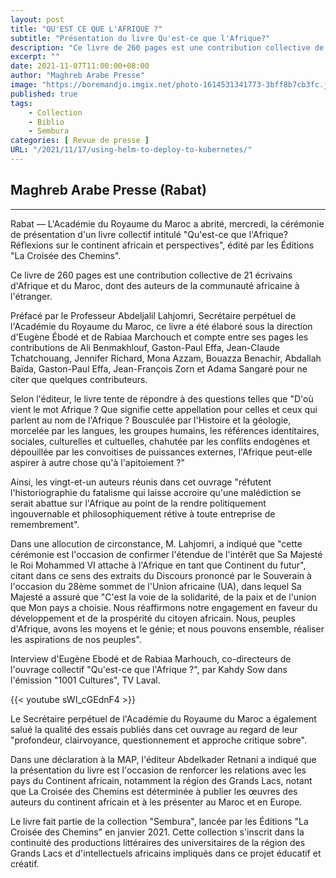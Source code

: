 ```yaml
---
layout: post
title: "QU'EST CE QUE L'AFRIQUE ?"
subtitle: "Présentation du livre Qu'est-ce que l'Afrique?"
description: "Ce livre de 260 pages est une contribution collective de 21 écrivains d'Afrique et du Maroc, dont des auteurs de la communauté africaine à l'étranger.Rabat — L'Académie du Royaume du Maroc a abrité, mercredi, la cérémonie de présentation d'un livre collectif intitulé Qu'est-ce que l'Afrique? Réflexions sur le continent africain et perspectives, édité par les Éditions La Croisée des Chemins"
excerpt: ""
date: 2021-11-07T11:00:00+08:00
author: "Maghreb Arabe Presse"
image: "https://boremandjo.imgix.net/photo-1614531341773-3bff8b7cb3fc.jpg"
published: true
tags:
    - Collection
    - Biblio
    - Sembura
categories: [ Revue de presse ]
URL: "/2021/11/17/using-helm-to-deploy-to-kubernetes/"
---
```


## Maghreb Arabe Presse (Rabat)
- - -
Rabat — L'Académie du Royaume du Maroc a abrité, mercredi, la cérémonie de présentation d'un livre collectif intitulé "Qu'est-ce que l'Afrique? Réflexions sur le continent africain et perspectives", édité par les Éditions "La Croisée des Chemins".

Ce livre de 260 pages est une contribution collective de 21 écrivains d'Afrique et du Maroc, dont des auteurs de la communauté africaine à l'étranger.

Préfacé par le Professeur Abdeljalil Lahjomri, Secrétaire perpétuel de l'Académie du Royaume du Maroc, ce livre a été élaboré sous la direction d'Eugène Ébodé et de Rabiaa Marchouch et compte entre ses pages les contributions de Ali Benmakhlouf, Gaston-Paul Effa, Jean-Claude Tchatchouang, Jennifer Richard, Mona Azzam, Bouazza Benachir, Abdallah Baïda, Gaston-Paul Effa, Jean-François Zorn et Adama Sangaré pour ne citer que quelques contributeurs.

Selon l'éditeur, le livre tente de répondre à des questions telles que "D'où vient le mot Afrique ? Que signifie cette appellation pour celles et ceux qui parlent au nom de l'Afrique ? Bousculée par l'Histoire et la géologie, morcelée par les langues, les groupes humains, les références identitaires, sociales, culturelles et cultuelles, chahutée par les conflits endogènes et dépouillée par les convoitises de puissances externes, l'Afrique peut-elle aspirer à autre chose qu'à l'apitoiement ?"

Ainsi, les vingt-et-un auteurs réunis dans cet ouvrage "réfutent l'historiographie du fatalisme qui laisse accroire qu'une malédiction se serait abattue sur l'Afrique au point de la rendre politiquement ingouvernable et philosophiquement rétive à toute entreprise de remembrement".

Dans une allocution de circonstance, M. Lahjomri, a indiqué que "cette cérémonie est l'occasion de confirmer l'étendue de l'intérêt que Sa Majesté le Roi Mohammed VI attache à l'Afrique en tant que Continent du futur", citant dans ce sens des extraits du Discours prononcé par le Souverain à l'occasion du 28ème sommet de l'Union africaine (UA), dans lequel Sa Majesté a assuré que "C'est la voie de la solidarité, de la paix et de l'union que Mon pays a choisie. Nous réaffirmons notre engagement en faveur du développement et de la prospérité du citoyen africain. Nous, peuples d'Afrique, avons les moyens et le génie; et nous pouvons ensemble, réaliser les aspirations de nos peuples".

Interview d'Eugène Ebodé et de Rabiaa Marhouch, co-directeurs de l'ouvrage collectif "Qu'est-ce que l'Afrique ?", par Kahdy Sow dans l'émission "1001 Cultures", TV Laval.

{{< youtube sWI_cGEdnF4 >}}

Le Secrétaire perpétuel de l'Académie du Royaume du Maroc a également salué la qualité des essais publiés dans cet ouvrage au regard de leur "profondeur, clairvoyance, questionnement et approche critique sobre".

Dans une déclaration à la MAP, l'éditeur Abdelkader Retnani a indiqué que la présentation du livre est l'occasion de renforcer les relations avec les pays du Continent africain, notamment la région des Grands Lacs, notant que La Croisée des Chemins est déterminée à publier les œuvres des auteurs du continent africain et à les présenter au Maroc et en Europe.

Le livre fait partie de la collection "Sembura", lancée par les Éditions "La Croisée des Chemins" en janvier 2021. Cette collection s'inscrit dans la continuité des productions littéraires des universitaires de la région des Grands Lacs et d'intellectuels africains impliqués dans ce projet éducatif et créatif.




